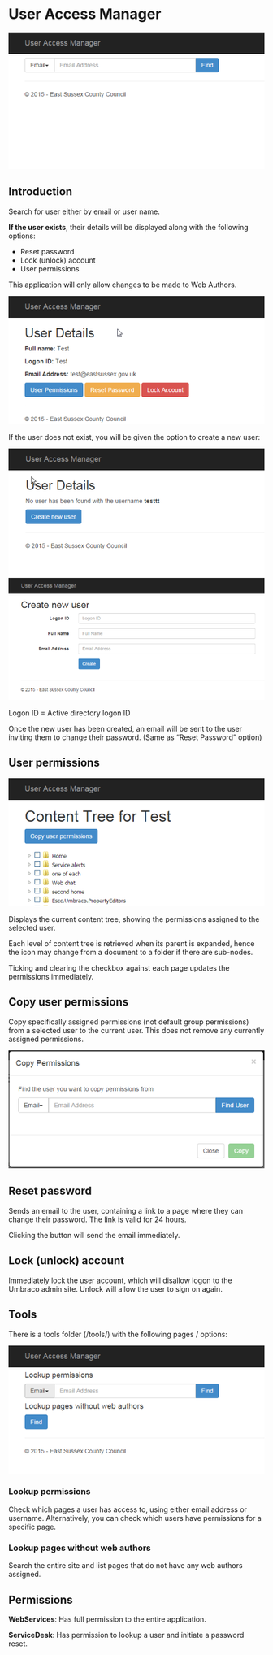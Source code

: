 # User Access Manager

![](user-access-manager.png)

## Introduction

Search for user either by email or user name.

**If the user exists**, their details will be displayed along with the following options:

*	Reset password
*	Lock (unlock) account
*	User permissions

This application will only allow changes to be made to Web Authors.

![](user-details.png)

If the user does not exist, you will be given the option to create a new user:

![](user-not-found.png)
![](create-user.png)

Logon ID = Active directory logon ID

Once the new user has been created, an email will be sent to the user inviting them to change their password. (Same as “Reset Password” option)

## User permissions

![](content-tree.png)

Displays the current content tree, showing the permissions assigned to the selected user.

Each level of content tree is retrieved when its parent is expanded, hence the icon may change from a document to a folder if there are sub-nodes.

Ticking and clearing the checkbox against each page updates the permissions immediately.

## Copy user permissions

Copy specifically assigned permissions (not default group permissions) from a selected user to the current user. This does not remove any currently assigned permissions.

![](copy-permissions.png) 

## Reset password
Sends an email to the user, containing a link to a page where they can change their password. The link is valid for 24 hours.

Clicking the button will send the email immediately.

## Lock (unlock) account

Immediately lock the user account, which will disallow logon to the Umbraco admin site. Unlock will allow the user to sign on again.
 
## Tools

There is a tools folder (/tools/) with the following pages / options:

![](lookup-permissions.png)
 
### Lookup permissions

Check which pages a user has access to, using either email address or username. Alternatively, you can check which users have permissions for a specific page.

### Lookup pages without web authors

Search the entire site and list pages that do not have any web authors assigned.

## Permissions

**WebServices**: Has full permission to the entire application.

**ServiceDesk**: Has permission to lookup a user and initiate a password reset.
